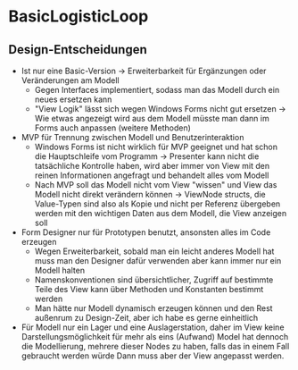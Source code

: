 # BasicLogisticLoop
## Design-Entscheidungen
- Ist nur eine Basic-Version -> Erweiterbarkeit für Ergänzungen oder Veränderungen am Modell
	- Gegen Interfaces implementiert, sodass man das Modell durch ein neues ersetzen kann
	- "View Logik" lässt sich wegen Windows Forms nicht gut ersetzen 
	-> Wie etwas angezeigt wird aus dem Modell müsste man dann im Forms auch anpassen (weitere Methoden)
- MVP für Trennung zwischen Modell und Benutzerinteraktion
	- Windows Forms ist nicht wirklich für MVP geeignet und hat schon die Hauptschleife vom Programm
	-> Presenter kann nicht die tatsächliche Kontrolle haben, wird aber immer von View mit den reinen Informationen angefragt und behandelt alles vom Modell
	- Nach MVP soll das Modell nicht vom View "wissen" und View das Modell nicht direkt verändern können
	-> ViewNode structs, die Value-Typen sind also als Kopie und nicht per Referenz übergeben werden mit den wichtigen Daten aus dem Modell, die View anzeigen soll
- Form Designer nur für Prototypen benutzt, ansonsten alles im Code erzeugen
	- Wegen Erweiterbarkeit, sobald man ein leicht anderes Modell hat muss man den Designer dafür verwenden aber kann immer nur ein Modell halten
	- Namenskonventionen sind übersichtlicher, Zugriff auf bestimmte Teile des View kann über Methoden und Konstanten bestimmt werden
	- Man hätte nur Modell dynamisch erzeugen können und den Rest außenrum zu Design-Zeit, aber ich habe es gerne einheitlich
- Für Modell nur ein Lager und eine Auslagerstation, daher im View keine Darstellungsmöglichkeit für mehr als eins (Aufwand)
	Model hat dennoch die Modellierung, mehrere dieser Nodes zu haben, falls das in einem Fall gebraucht werden würde
	Dann muss aber der View angepasst werden.